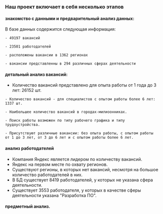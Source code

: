 ### Наш проект включает в себя несколько этапов
#### знакомство с данными и предварительный анализ данных:
  В базе данных содержится следующая информация:
    
    - 49197 вакансий 
    
    - 23501 работодателей
    
    - расположены вакансии в 1362 регионах
    
    - вакансии представленны в 294 различных сферах деятельности 

#### детальный анализ вакансий:
   - Количество вакансий представлено для опыта работы от 1 года до 3 лет: 26152 шт.

    - Количество вакансий - для специалистов с опытом работы более 6 лет: 1337 шт.

    - Наибольшее количество вакансий в городах-милиоонниках.

    - Поиск работы возможен по типу рабочего графика и типу трудоустройства.

    - Присутствуют различные вакансии: без опыта работы, с опытом работы от 1 до 3 лет, от 3 до 6 лет и с опытом работы более 6 лет.
#### анализ работодателей
  - Компания Яндекс является лидером по количеству вакансий. 
  - Яндекс на первом месте по охвату регионов.
  - Существуют регионы, в которых нет вакансий, несмотря на большое количество работодателей в них. 
  - В БД существует 8419 работодателей, у которых не указана сфера деятельности. 
  - Существует 3553 работодателя, у которых в качестве сферы деятельности указана "Разработка ПО".
#### предметный анализ.

